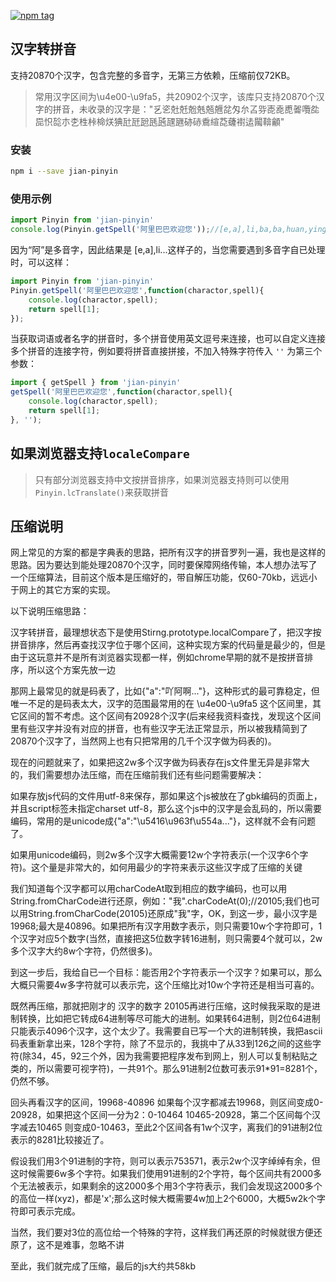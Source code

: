 <a href="https://www.npmjs.com/package/jian-pinyin" rel="npmjs">![npm tag](https://img.shields.io/npm/v/jian-pinyin.svg?color=success)</a>

## 汉字转拼音
支持20870个汉字，包含完整的多音字，无第三方依赖，压缩前仅72KB。

> 常用汉字区间为\u4e00-\u9fa5，共20902个汉字，该库只支持20870个汉字的拼音，未收录的汉字是："乥乲兙兛兝兞兡兣兺匁厼叾哛唜唟喸嗧囕夞巼怾旕朩朰栍桛椧烪猠瓧瓩瓰瓱瓲瓼甅硛硳穒縇莻虄襨迲闏鞥龥"

### 安装

```sh
npm i --save jian-pinyin
```

### 使用示例
```js
import Pinyin from 'jian-pinyin'
console.log(Pinyin.getSpell('阿里巴巴欢迎您'));//[e,a],li,ba,ba,huan,ying,nin
```

因为“阿”是多音字，因此结果是 [e,a],li...这样子的，当您需要遇到多音字自已处理时，可以这样：

```js
import Pinyin from 'jian-pinyin'
Pinyin.getSpell('阿里巴巴欢迎您',function(charactor,spell){
    console.log(charactor,spell);
    return spell[1];
});
```

当获取词语或者名字的拼音时，多个拼音使用英文逗号来连接，也可以自定义连接多个拼音的连接字符，例如要将拼音直接拼接，不加入特殊字符传入 `''` 为第三个参数：

```js
import { getSpell } from 'jian-pinyin'
getSpell('阿里巴巴欢迎您',function(charactor,spell){
    console.log(charactor,spell);
    return spell[1];
}, '');
```

## 如果浏览器支持`localeCompare`
> 只有部分浏览器支持中文按拼音排序，如果浏览器支持则可以使用`Pinyin.lcTranslate()`来获取拼音

## 压缩说明
网上常见的方案的都是字典表的思路，把所有汉字的拼音罗列一遍，我也是这样的思路。因为要达到能处理20870个汉字，同时要保障网络传输，本人想办法写了一个压缩算法，目前这个版本是压缩好的，带自解压功能，仅60-70kb，远远小于网上的其它方案的实现。

以下说明压缩思路：

汉字转拼音，最理想状态下是使用Stirng.prototype.localCompare了，把汉字按拼音排序，然后再查找汉字位于哪个区间，这种实现方案的代码量是最少的，但是由于这玩意并不是所有浏览器实现都一样，例如chrome早期的就不是按拼音排序，所以这个方案先放一边



那网上最常见的就是码表了，比如{"a":"吖阿啊..."}，这种形式的最可靠稳定，但唯一不足的是码表太大，汉字的范围最常用的在 \u4e00-\u9fa5 这个区间里，其它区间的暂不考虑。这个区间有20928个汉字(后来经我资料查找，发现这个区间里有些汉字并没有对应的拼音，也有些汉字无法正常显示，所以被我精简到了20870个汉字了，当然网上也有只把常用的几千个汉字做为码表的)。



现在的问题就来了，如果把这2w多个汉字做为码表存在js文件里无异是非常大的，我们需要想办法压缩，而在压缩前我们还有些问题需要解决：



如果存放js代码的文件用utf-8来保存，那如果这个js被放在了gbk编码的页面上，并且script标签未指定charset utf-8，那么这个js中的汉字是会乱码的，所以需要编码，常用的是unicode成{"a":"\u5416\u963f\u554a..."}，这样就不会有问题了。



如果用unicode编码，则2w多个汉字大概需要12w个字符表示(一个汉字6个字符)。这个量是非常大的，如何用最少的字符来表示这些汉字成了压缩的关键



我们知道每个汉字都可以用charCodeAt取到相应的数字编码，也可以用String.fromCharCode进行还原，例如："我".charCodeAt(0);//20105;我们也可以用String.fromCharCode(20105)还原成"我"字，OK，到这一步，最小汉字是19968;最大是40896。如果把所有汉字用数字表示，则只需要10w个字符即可，1个汉字对应5个数字(当然，直接把这5位数字转16进制，则只需要4个就可以，2w多个汉字大约8w个字符，仍然很多)。



到这一步后，我给自已一个目标：能否用2个字符表示一个汉字？如果可以，那么大概只需要4w多字符就可以表示完，这个压缩比对10w个字符还是相当可喜的。



既然再压缩，那就把刚才的 汉字的数字 20105再进行压缩，这时候我采取的是进制转换，比如把它转成64进制等尽可能大的进制。如果转64进制，则2位64进制只能表示4096个汉字，这个太少了。我需要自已写一个大的进制转换，我把ascii码表重新拿出来，128个字符，除了不显示的，我挑中了从33到126之间的这些字符(除34，45，92三个外，因为我需要把程序发布到网上，别人可以复制粘贴之类的，所以需要可视字符)，一共91个。那么91进制2位数可表示91*91=8281个，仍然不够。



回头再看汉字的区间，19968-40896 如果每个汉字都减去19968，则区间变成0-20928，如果把这个区间一分为2：0-10464 10465-20928，第二个区间每个汉字减去10465 则变成0-10463，至此2个区间各有1w个汉字，离我们的91进制2位表示的8281比较接近了。



假设我们用3个91进制的字符，则可以表示753571，表示2w个汉字绰绰有余，但这时候需要6w多个字符。如果我们使用91进制的2个字符，每个区间共有2000多个无法被表示，如果剩余的这2000多个用3个字符表示，我们会发现这2000多个的高位一样(xyz)，都是'x';那么这时候大概需要4w加上2个6000，大概5w2k个字符即可表示完成。



当然，我们要对3位的高位给一个特殊的字符，这样我们再还原的时候就很方便还原了，这不是难事，忽略不讲



至此，我们就完成了压缩，最后的js大约共58kb
